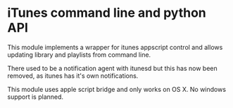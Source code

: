 
iTunes command line and python API
==================================

This module implements a wrapper for itunes appscript control and allows updating
library and playlists from command line.

There used to be a notification agent with itunesd but this has now been removed, as
itunes has it's own notifications.

This module uses apple script bridge and only works on OS X. No windows support is planned.

